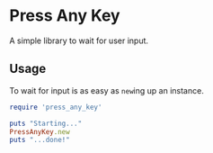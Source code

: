 Press Any Key
=============

A simple library to wait for user input.

Usage
-----

To wait for input is as easy as `new`ing up an instance.

```ruby
require 'press_any_key'

puts "Starting..."
PressAnyKey.new
puts "...done!"
```

